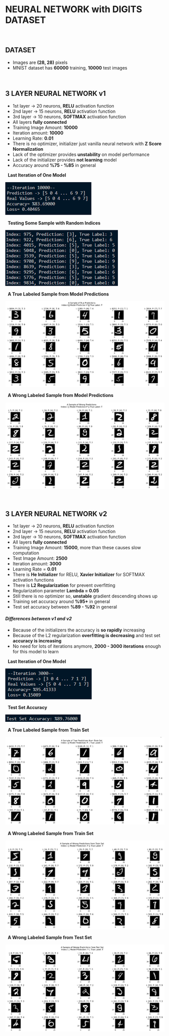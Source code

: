 # NEURAL NETWORK with DIGITS DATASET
&nbsp;

## DATASET
- Images are **(28, 28)** pixels
- MNIST dataset has **60000** training, **10000** test images


&nbsp;
## 3 LAYER NEURAL NETWORK v1
- 1st layer -> 20 neurons, **RELU** activation function
- 2nd layer -> 15 neurons, **RELU** activation function
- 3rd layer -> 10 neurons, **SOFTMAX** activation function
- All layers **fully connected**
- Training Image Amount: **10000**
- Iteration amount: **10000**
- Learning Rate: **0.01**
- There is no optimizer, initializer just vanilla neural network with **Z Score Normalization**
- Lack of the optimizer provides **unstability** on model performance
- Lack of the initializer provides **not learning** model
- Accuracy around **%75 - %85** in general

&nbsp;
**Last Iteration of One Model**

![ScreenShot](./img/3_layer_nn_v1/3_layer_nn_v1_accuracy.png)

&nbsp;
**Testing Some Sample with Random Indices**

![ScreenShot](./img/3_layer_nn_v1/3_layer_nn_v1_testing_some_sample.png)

&nbsp;
**A True Labeled Sample from Model Predictions**

![ScreenShot](./img/3_layer_nn_v1/3_layer_nn_v1_true_sample.png)

&nbsp;
**A Wrong Labeled Sample from Model Predictions**

![ScreenShot](./img/3_layer_nn_v1/3_layer_nn_v1_wrong_sample.png)

&nbsp;
## 3 LAYER NEURAL NETWORK v2
- 1st layer -> 20 neurons, **RELU** activation function
- 2nd layer -> 15 neurons, **RELU** activation function
- 3rd layer -> 10 neurons, **SOFTMAX** activation function
- All layers **fully connected**
- Training Image Amount: **15000**, more than these causes slow computation
- Test Image Amount: **2500**
- Iteration amount: **3000**
- Learning Rate = **0.01**
- There is **He Initializer** for RELU, **Xavier Initializer** for SOFTMAX activation functions
- There is **L2 Regularization** for prevent overfitting
- Regularization parameter **Lambda = 0.05**
- Still there is no optimizer so, **unstable** gradient descending shows up
- Training set accuracy around **%95+** in general
- Test set accuracy between **%89 - %92** in general
#### *Differences between v1 and v2*
- Because of the initializers the accuracy is **so rapidly** increasing
- Because of the L2 regularization **overfitting is decreasing** and test set **accuracy is increasing**
- No need for lots of iterations anymore, **2000 - 3000 iterations** enough for this model to learn

&nbsp;
**Last Iteration of One Model**

![ScreenShot](./img/3_layer_nn_v2/3_layer_nn_v2_train_accuracy.png)

&nbsp;
**Test Set Accuracy**

![ScreenShot](./img/3_layer_nn_v2/3_layer_nn_v2_test_accuracy.png)

&nbsp;
**A True Labeled Sample from Train Set**

![ScreenShot](./img/3_layer_nn_v2/3_layer_nn_v2_train_true_sample.png)

&nbsp;
**A Wrong Labeled Sample from Train Set**

![ScreenShot](./img/3_layer_nn_v2/3_layer_nn_v2_train_wrong_sample.png)

&nbsp;
**A Wrong Labeled Sample from Test Set**

![ScreenShot](./img/3_layer_nn_v2/3_layer_nn_v2_test_wrong_sample.png)


